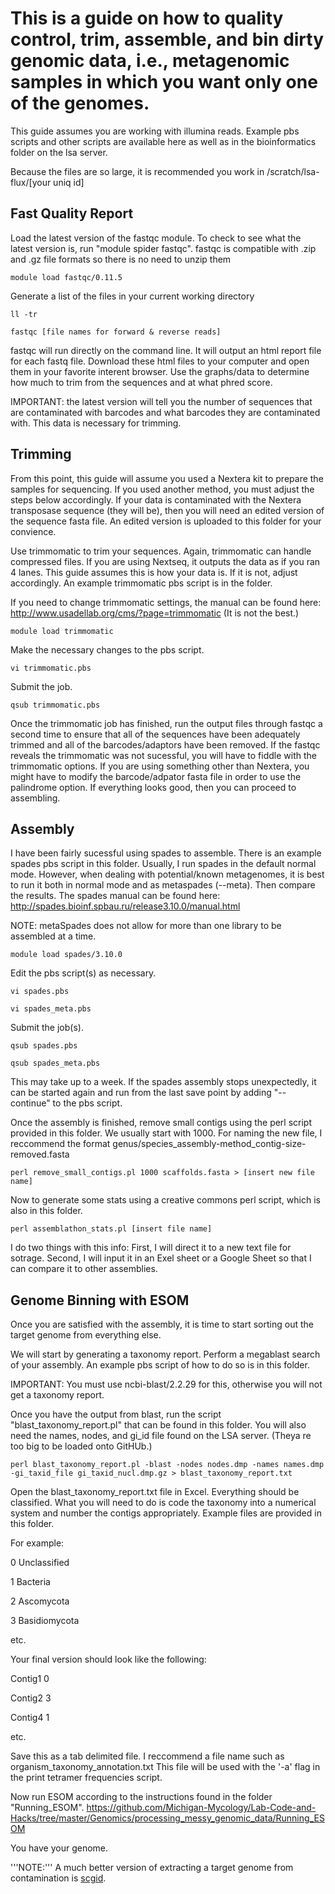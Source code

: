 # This is a guide on how to quality control, trim, assemble, and bin dirty genomic data, i.e., metagenomic samples in which you want only one of the genomes.
This guide assumes you are working with illumina reads. Example pbs scripts and other scripts are available here as well as in the bioinformatics folder on the lsa server.

Because the files are so large, it is recommended you work in /scratch/lsa-flux/[your uniq id]

## Fast Quality Report

Load the latest version of the fastqc module. To check to see what the latest version is, run "module spider fastqc". fastqc is compatible with .zip and .gz file formats so there is no need to unzip them

`module load fastqc/0.11.5`

Generate a list of the files in your current working directory

`ll -tr`

`fastqc [file names for forward & reverse reads]`

fastqc will run directly on the command line. It will output an html report file for each fastq file. Download these html files to your computer and open them in your favorite interent browser. Use the graphs/data to determine how much to trim from the sequences and at what phred score.


IMPORTANT: the latest version will tell you the number of sequences that are contaminated with barcodes and what barcodes they are contaminated with. This data is necessary for trimming.

## Trimming

From this point, this guide will assume you used a Nextera kit to prepare the samples for sequencing. If you used another method, you must adjust the steps below accordingly. If your data is contaminated with the Nextera transposase sequence (they will be), then you will need an edited version of the sequence fasta file. An edited version is uploaded to this folder for your convience. 

Use trimmomatic to trim your sequences. Again, trimmomatic can handle compressed files. If you are using Nextseq, it outputs the data as if you ran 4 lanes. This guide assumes this is how your data is. If it is not, adjust accordingly. An example trimmomatic pbs script is in the folder.

If you need to change trimmomatic settings, the manual can be found here: http://www.usadellab.org/cms/?page=trimmomatic (It is not the best.)

`module load trimmomatic`

Make the necessary changes to the pbs script.

`vi trimmomatic.pbs`

Submit the job.

`qsub trimmomatic.pbs`

Once the trimmomatic job has finished, run the output files through fastqc a second time to ensure that all of the sequences have been adequately trimmed and all of the barcodes/adaptors have been removed. If the fastqc reveals the trimmomatic was not sucessful, you will have to fiddle with the trimmomatic options. If you are using something other than Nextera, you might have to modify the barcode/adpator fasta file in order to use the palindrome option. If everything looks good, then you can proceed to assembling.


## Assembly

I have been fairly sucessful using spades to assemble. There is an example spades pbs script in this folder. Usually, I run spades in the default normal mode. However, when dealing with potential/known metagenomes, it is best to run it both in normal mode and as metaspades (--meta). Then compare the results. The spades manual can be found here: http://spades.bioinf.spbau.ru/release3.10.0/manual.html

NOTE: metaSpades does not allow for more than one library to be assembled at a time.

`module load spades/3.10.0`

Edit the pbs script(s) as necessary.

`vi spades.pbs`

`vi spades_meta.pbs`

Submit the job(s).

`qsub spades.pbs`

`qsub spades_meta.pbs`

This may take up to a week. If the spades assembly stops unexpectedly, it can be started again and run from the last save point by adding "--continue" to the pbs script.

Once the assembly is finished, remove small contigs using the perl script provided in this folder. We usually start with 1000. For naming the new file, I reccommend the format genus/species_assembly-method_contig-size-removed.fasta

`perl remove_small_contigs.pl 1000 scaffolds.fasta > [insert new file name]`

Now to generate some stats using a creative commons perl script, which is also in this folder.

`perl assemblathon_stats.pl [insert file name]`

I do two things with this info: First, I will direct it to a new text file for sotrage. Second, I will input it in an Exel sheet or a Google Sheet so that I can compare it to other assemblies.

## Genome Binning with ESOM

Once you are satisfied with the assembly, it is time to start sorting out the target genome from everything else.

We will start by generating a taxonomy report. Perform a megablast search of your assembly. An example pbs script of how to do so is in this folder.

IMPORTANT: You must use ncbi-blast/2.2.29 for this, otherwise you will not get a taxonomy report. 

Once you have the output from blast, run the script "blast_taxonomy_report.pl" that can be found in this folder. You will also need the names, nodes, and gi_id file found on the LSA server. (Theya re too big to be loaded onto GitHUb.)

`perl blast_taxonomy_report.pl -blast -nodes nodes.dmp -names names.dmp -gi_taxid_file gi_taxid_nucl.dmp.gz > blast_taxonomy_report.txt`

Open the blast_taxonomy_report.txt file in Excel. Everything should be classified. What you will need to do is code the taxonomy into a numerical system and number the contigs appropriately. Example files are provided in this folder.

For example:

0 Unclassified

1 Bacteria

2 Ascomycota

3 Basidiomycota

etc.

Your final version should look like the following:

Contig1 0

Contig2 3

Contig4 1

etc. 

Save this as a tab delimited file. I reccommend a file name such as organism_taxonomy_annotation.txt This file will be used with the '-a' flag in the print tetramer frequencies script.

Now run ESOM according to the instructions found in the folder "Running_ESOM". https://github.com/Michigan-Mycology/Lab-Code-and-Hacks/tree/master/Genomics/processing_messy_genomic_data/Running_ESOM

You have your genome.

'''NOTE:''' A much better version of extracting a target genome from contamination is [scgid](https://github.com/amsesk/scgid).
